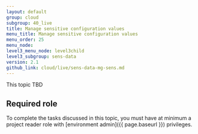```yaml
---
layout: default
group: cloud
subgroup: 40_live
title: Manage sensitive configuration values 
menu_title: Manage sensitive configuration values  
menu_order: 25
menu_node: 
level3_menu_node: level3child
level3_subgroup: sens-data
version: 2.1
github_link: cloud/live/sens-data-mg-sens.md
---
```


This topic TBD

## Required role
To complete the tasks discussed in this topic, you must have at minimum a project reader role with [environment admin]({{ page.baseurl }}) privileges.